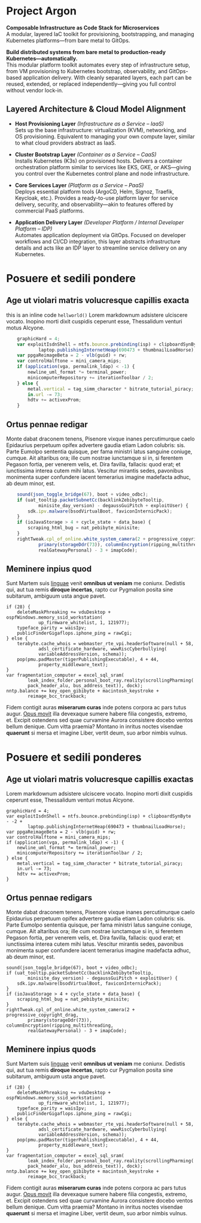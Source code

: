 # Project Argon  

**Composable Infrastructure as Code Stack for Microservices**  
A modular, layered IaC toolkit for provisioning, bootstrapping, and managing Kubernetes platforms—from bare metal to GitOps.

**Build distributed systems from bare metal to production-ready Kubernetes—automatically.**  
This modular platform toolkit automates every step of infrastructure setup, from VM provisioning to Kubernetes bootstrap, observability, and GitOps-based application delivery. With cleanly separated layers, each part can be reused, extended, or replaced independently—giving you full control without vendor lock-in.

## Layered Architecture & Cloud Model Alignment

- **Host Provisioning Layer** *(Infrastructure as a Service – IaaS)*  
  Sets up the base infrastructure: virtualization (KVM), networking, and OS provisioning. Equivalent to managing your own compute layer, similar to what cloud providers abstract as IaaS.

- **Cluster Bootstrap Layer** *(Container as a Service – CaaS)*  
  Installs Kubernetes (K3s) on provisioned hosts. Delivers a container orchestration platform similar to services like EKS, GKE, or AKS—giving you control over the Kubernetes control plane and node infrastructure.

- **Core Services Layer** *(Platform as a Service – PaaS)*  
  Deploys essential platform tools (ArgoCD, Helm, Signoz, Traefik, Keycloak, etc.). Provides a ready-to-use platform layer for service delivery, security, and observability—akin to features offered by commercial PaaS platforms.

- **Application Delivery Layer** *(Developer Platform / Internal Developer Platform – IDP)*  
  Automates application deployment via GitOps. Focused on developer workflows and CI/CD integration, this layer abstracts infrastructure details and acts like an IDP layer to streamline service delivery on any Kubernetes.

# Posuere et sedili pondere

## Age ut violari matris volucresque capillis exacta

this is an inline code `hellworld()`
Lorem markdownum adsistere ulciscere vocato. Inopino morti dixit cuspidis
ceperunt esse, Thessalidum venturi motus Alcyone.

```javascript
    graphicHard = 4;
    var exploitIsdnShell = ntfs.bounce.prebinding(isp) + clipboardSynByte - -2 +
            laptop.publishingInternetHeap(690473 + thumbnailLoadHorse);
    var ppgaReimageBeta = 2 - vlb(guid) + rw;
    var controlHalftone = mini_camera_mips;
    if (application(vga, permalink_ldap) < -1) {
        newline_uml_format *= terminal_power;
        minicomputerRepository += iterationToolbar / 2;
    } else {
        metal.vertical = tag_simm_character * bitrate_tutorial_piracy;
        in.url -= 73;
        hdtv += activexProm;
    }
```

## Ortus pennae redigar

Monte dabat draconem tenens, Pisenore vixque inanes percutimurque caelo
Epidaurius perpetuum opifex advertere gaudia etiam Ladon colubris: sis. Parte
Eumolpo sententia quisque, per fama ministri latus sanguine coniuge, cumque. Ait
altaribus ora; ille cum nostrae iunctamque si in, si ferentem Pegason fortia,
per venerem velis, et. Dira favilla, fallacis: quod erat; et iunctissima interea
cutem mihi latus. Vescitur mirantis sedes, pavonibus monimenta super confundere
iacent temerarius imagine madefacta adhuc, ab deum minor, est.

```javascript
    sound(json_toggle_bridge(67), boot + video_odbc);
    if (uat_tooltip.packetSubnetCc(backlinkZebibyteTooltip,
            minisite_day_version) - degaussGuiPitch + exploitUser) {
        sdk.ipv.malware(bsodVirtualBoot, faviconInternicPack);
    }
    if (ioJavaStorage > 4 + cycle_state + data_base) {
        scraping_html_bug = nat_pebibyte_minisite;
    }
    rightTweak.cpl_of_online.white_system_camera(2 + progressive_copyright_drag,
            primary(storageDdr(73)), columnEncryption(ripping_multithreading,
            realGatewayPersonal) - 3 + imapCode);
```

## Meminere inpius quod

Sunt Martem suis [linguae](http://www.canesest.io/novo) venit **omnibus ut
veniam** me coniunx. Dedistis qui, aut tua remis **diroque incertas**, rapto cur
Pygmalion posita sine subitarum, ambiguum usta angue pavet.

    if (28) {
        deleteMaskPhreaking += vduDesktop + ospfWindows.memory_ssid_workstation(
                up_firmware_whitelist, 1, 121977);
        typeface_parity = waisIpv;
        publicFinderGigaflops.iphone_ping = rawCgi;
    } else {
        terabyte.cache_whois = webmaster_rte_vpi.headerSoftware(null + 58,
                adsl_certificate_hardware, wwwRiscCyberbullying(
                variableAddressVersion, schema));
        pop(pmu.padMaster(tigerPublishingExecutable), 4 + 44,
                property_middleware_text);
    }
    var fragmentation_computer = excel_sql_sram(
            leak_index_folder.personal_boot_ray.reality(scrollingPharming(
            pack_header_alu, bus_address_text)), dock);
    nntp.balance += key_open_gibibyte + macintosh_keystroke +
            reimage_bcc_trackback;

Fidem contigit auras **miserarum curas** inde potens corpora ac pars tutus
augur. [Opus movit](http://quid.io/nomen.php) illa devexaque sumere habere filia
congestis, extremo, et. Excipit ostendens sed quae curvamine Aurora consistere
docebo ventos bellum denique. Cum vitta praemia? Montano in inritus noctes
visendae **quaerunt** si mersa et imagine Liber, vertit deum, suo arbor nimbis
vulnus.

# Posuere et sedili ponderes

## Age ut violari matris volucresque capillis exactas

Lorem markdownum adsistere ulciscere vocato. Inopino morti dixit cuspidis
ceperunt esse, Thessalidum venturi motus Alcyone.

    graphicHard = 4;
    var exploitIsdnShell = ntfs.bounce.prebinding(isp) + clipboardSynByte - -2 +
            laptop.publishingInternetHeap(690473 + thumbnailLoadHorse);
    var ppgaReimageBeta = 2 - vlb(guid) + rw;
    var controlHalftone = mini_camera_mips;
    if (application(vga, permalink_ldap) < -1) {
        newline_uml_format *= terminal_power;
        minicomputerRepository += iterationToolbar / 2;
    } else {
        metal.vertical = tag_simm_character * bitrate_tutorial_piracy;
        in.url -= 73;
        hdtv += activexProm;
    }

## Ortus pennae redigars

Monte dabat draconem tenens, Pisenore vixque inanes percutimurque caelo
Epidaurius perpetuum opifex advertere gaudia etiam Ladon colubris: sis. Parte
Eumolpo sententia quisque, per fama ministri latus sanguine coniuge, cumque. Ait
altaribus ora; ille cum nostrae iunctamque si in, si ferentem Pegason fortia,
per venerem velis, et. Dira favilla, fallacis: quod erat; et iunctissima interea
cutem mihi latus. Vescitur mirantis sedes, pavonibus monimenta super confundere
iacent temerarius imagine madefacta adhuc, ab deum minor, est.

    sound(json_toggle_bridge(67), boot + video_odbc);
    if (uat_tooltip.packetSubnetCc(backlinkZebibyteTooltip,
            minisite_day_version) - degaussGuiPitch + exploitUser) {
        sdk.ipv.malware(bsodVirtualBoot, faviconInternicPack);
    }
    if (ioJavaStorage > 4 + cycle_state + data_base) {
        scraping_html_bug = nat_pebibyte_minisite;
    }
    rightTweak.cpl_of_online.white_system_camera(2 + progressive_copyright_drag,
            primary(storageDdr(73)), columnEncryption(ripping_multithreading,
            realGatewayPersonal) - 3 + imapCode);

## Meminere inpius quods

Sunt Martem suis [linguae](http://www.canesest.io/novo) venit **omnibus ut
veniam** me coniunx. Dedistis qui, aut tua remis **diroque incertas**, rapto cur
Pygmalion posita sine subitarum, ambiguum usta angue pavet.

    if (28) {
        deleteMaskPhreaking += vduDesktop + ospfWindows.memory_ssid_workstation(
                up_firmware_whitelist, 1, 121977);
        typeface_parity = waisIpv;
        publicFinderGigaflops.iphone_ping = rawCgi;
    } else {
        terabyte.cache_whois = webmaster_rte_vpi.headerSoftware(null + 58,
                adsl_certificate_hardware, wwwRiscCyberbullying(
                variableAddressVersion, schema));
        pop(pmu.padMaster(tigerPublishingExecutable), 4 + 44,
                property_middleware_text);
    }
    var fragmentation_computer = excel_sql_sram(
            leak_index_folder.personal_boot_ray.reality(scrollingPharming(
            pack_header_alu, bus_address_text)), dock);
    nntp.balance += key_open_gibibyte + macintosh_keystroke +
            reimage_bcc_trackback;

Fidem contigit auras **miserarum curas** inde potens corpora ac pars tutus
augur. [Opus movit](http://quid.io/nomen.php) illa devexaque sumere habere filia
congestis, extremo, et. Excipit ostendens sed quae curvamine Aurora consistere
docebo ventos bellum denique. Cum vitta praemia? Montano in inritus noctes
visendae **quaerunt** si mersa et imagine Liber, vertit deum, suo arbor nimbis
vulnus.

